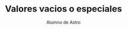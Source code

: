 ---
title: Valores vacios o especiales
author: Alumno de Astro
description: "Después de aprender un poco de Astro, ¡no podía parar!"
---